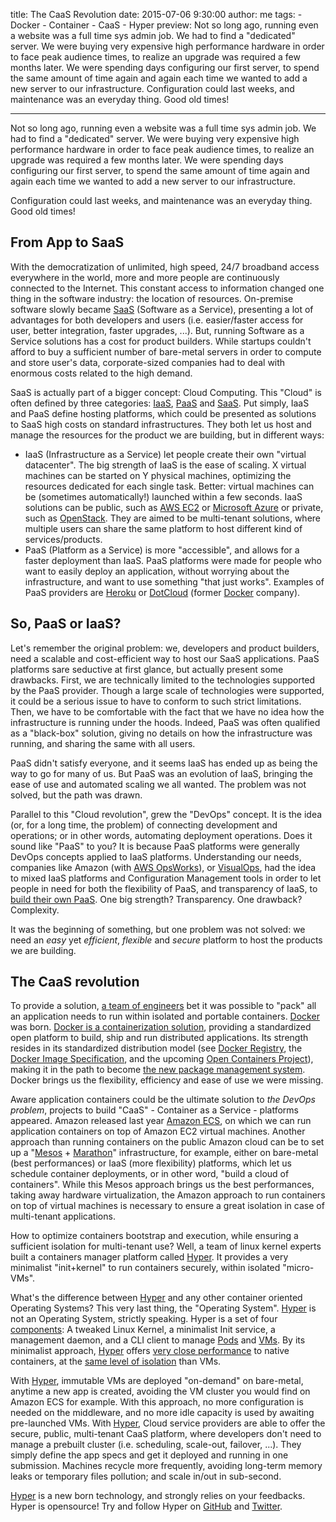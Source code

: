 title: The CaaS Revolution
date: 2015-07-06 9:30:00
author: me
tags:
    - Docker
    - Container
    - CaaS
    - Hyper
preview: Not so long ago, running even a website was a full time sys admin job. We had to find a "dedicated" server. We were buying very expensive high performance hardware in order to face peak audience times, to realize an upgrade was required a few months later. We were spending days configuring our first server, to spend the same amount of time again and again each time we wanted to add a new server to our infrastructure. Configuration could last weeks, and maintenance was an everyday thing. Good old times!

---

Not so long ago, running even a website was a full time sys admin job. We had to find a "dedicated" server. We were buying very expensive high performance hardware in order to face peak audience times, to realize an upgrade was required a few months later. We were spending days configuring our first server, to spend the same amount of time again and again each time we wanted to add a new server to our infrastructure.Configuration could last weeks, and maintenance was an everyday thing. Good old times!## From App to SaaSWith the democratization of unlimited, high speed, 24/7 broadband access everywhere in the world, more and more people are continuously connected to the Internet. This constant access to information changed one thing in the software industry: the location of resources. On-premise software slowly became [SaaS](https://en.wikipedia.org/wiki/Cloud_computing#Software_as_a_service_.28SaaS.29) (Software as a Service), presenting a lot of advantages for both developers and users (i.e. easier/faster access for user, better integration, faster upgrades, ...). But, running Software as a Service solutions has a cost for product builders. While startups couldn't afford to buy a sufficient number of bare-metal servers in order to compute and store user's data, corporate-sized companies had to deal with enormous costs related to the high demand.SaaS is actually part of a bigger concept: Cloud Computing. This "Cloud" is often defined by three categories: [IaaS](https://en.wikipedia.org/wiki/Cloud_computing#Infrastructure_as_a_service_.28IaaS.29), [PaaS](https://en.wikipedia.org/wiki/Cloud_computing#Platform_as_a_service_.28PaaS.29) and [SaaS](https://en.wikipedia.org/wiki/Cloud_computing#Software_as_a_service_.28SaaS.29). Put simply, IaaS and PaaS define hosting platforms, which could be presented as solutions to SaaS high costs on standard infrastructures. They both let us host and manage the resources for the product we are building, but in different ways:- IaaS (Infrastructure as a Service) let people create their own "virtual datacenter". The big strength of IaaS is the ease of scaling. X virtual machines can be started on Y physical machines, optimizing the resources dedicated for each single task. Better: virtual machines can be (sometimes automatically!) launched within a few seconds. IaaS solutions can be public, such as [AWS EC2](http://aws.amazon.com/ec2/) or [Microsoft Azure](https://azure.microsoft.com/) or private, such as [OpenStack](https://www.openstack.org/). They are aimed to be multi-tenant solutions, where multiple users can share the same platform to host different kind of services/products.- PaaS (Platform as a Service) is more "accessible", and allows for a faster deployment than IaaS. PaaS platforms were made for people who want to easily deploy an application, without worrying about the infrastructure, and want to use something "that just works". Examples of PaaS providers are [Heroku](https://www.heroku.com/) or [DotCloud](https://www.dotcloud.com/) (former [Docker](https://www.docker.com/) company).## So, PaaS or IaaS?Let's remember the original problem: we, developers and product builders, need a scalable and cost-efficient way to host our SaaS applications. PaaS platforms sare seductive at first glance, but actually present some drawbacks. First, we are technically limited to the technologies supported by the PaaS provider. Though a large scale of technologies were supported, it could be a serious issue to have to conform to such strict limitations. Then, we have to be comfortable with the fact that we have no idea how the infrastructure is running under the hoods. Indeed, PaaS was often qualified as a "black-box" solution, giving no details on how the infrastructure was running, and sharing the same with all users.PaaS didn't satisfy everyone, and it seems IaaS has ended up as being the way to go for many of us. But PaaS was an evolution of IaaS, bringing the ease of use and automated scaling we all wanted. The problem was not solved, but the path was drawn.Parallel to this "Cloud revolution", grew the "DevOps" concept. It is the idea (or, for a long time, the problem) of connecting development and operations; or in other words, automating deployment operations. Does it sound like "PaaS" to you? It is because PaaS platforms were generally DevOps concepts applied to IaaS platforms. Understanding our needs, companies like Amazon (with [AWS OpsWorks](http://aws.amazon.com/opsworks/)), or [VisualOps](http://www.visualops.io/), had the idea to mixed IaaS platforms and Configuration Management tools in order to let people in need for both the flexibility of PaaS, and transparency of IaaS, to [build their own PaaS](http://devops.com/2014/07/25/whitebox-paas/). One big strength? Transparency. One drawback? Complexity.It was the beginning of something, but one problem was not solved: we need an *easy* yet *efficient*, *flexible* and *secure* platform to host the products we are building.## The CaaS revolutionTo provide a solution, [a team of engineers](https://blog.docker.com/2013/10/dotcloud-is-becoming-docker-inc/) bet it was possible to "pack" all an application needs to run within isolated and portable containers. [Docker](https://www.docker.com/) was born. [Docker is a containerization solution](https://www.docker.com/whatisdocker/), providing a standardized open platform to build, ship and run distributed applications. Its strength resides in its standardized distribution model (see [Docker Registry](https://docs.docker.com/registry/), the [Docker Image Specification](https://github.com/docker/docker/blob/master/image/spec/v1.md), and the upcoming [Open Containers Project](http://www.opencontainers.org/)), making it in the path to become [the new package management system](https://medium.com/s-c-a-l-e/how-containers-became-a-tech-darling-and-why-docker-became-their-poster-child-bfaf9ac87825). Docker brings us the flexibility, efficiency and ease of use we were missing.Aware application containers could be the ultimate solution to *the DevOps problem*, projects to build "CaaS" - Container as a Service - platforms appeared. Amazon released last year [Amazon ECS](http://aws.amazon.com/ecs/details/), on which we can run application containers on top of Amazon EC2 virtual machines. Another approach than running containers on the public Amazon cloud can be to set up a "[Mesos](http://mesos.apache.org/) + [Marathon](https://mesosphere.github.io/marathon/)" infrastructure, for example, either on bare-metal (best performances) or IaaS (more flexibility) platforms, which let us schedule container deployments, or in other word, "build a cloud of containers". While this Mesos approach brings us the best performances, taking away hardware virtualization, the Amazon approach to run containers on top of virtual machines is necessary to ensure a great isolation in case of multi-tenant applications.How to optimize containers bootstrap and execution, while ensuring a sufficient isolation for multi-tenant use? Well, a team of linux kernel experts built a containers manager platform called [Hyper](https://hyper.sh/). It provides a very minimalist "init+kernel" to run containers securely, within isolated "micro-VMs".What's the difference between [Hyper](https://hyper.sh/) and any other container oriented Operating Systems? This very last thing, the "Operating System". [Hyper](https://hyper.sh/) is not an Operating System, strictly speaking. Hyper is a set of four [components](https://hyper.sh/how-it-works.html): A tweaked Linux Kernel, a minimalist Init service, a management daemon, and a CLI client to manage [Pods](https://docs.hyper.sh/get_started/pod.html) and [VMs](https://docs.hyper.sh/get_started/lifecycle.html). By its minimalist approach, [Hyper](https://hyper.sh/) offers [very close performance](https://docs.hyper.sh/performance.html) to native containers, at the [same level of isolation](https://hyper.sh/why-hyper.html) than VMs.With [Hyper](https://hyper.sh/), immutable VMs are deployed "on-demand" on bare-metal, anytime a new app is created, avoiding the VM cluster you would find on Amazon ECS for example. With this approach, no more configuration is needed on the middleware, and no more idle capacity is used by awaiting pre-launched VMs. With [Hyper](https://hyper.sh/), Cloud service providers are able to offer the secure, public, multi-tenant CaaS platform, where developers don't need to manage a prebuilt cluster (i.e. scheduling, scale-out, failover, ...). They simply define the app specs and get it deployed and running in one submission. Machines recycle more frequently, avoiding long-term memory leaks or temporary files pollution; and scale in/out in sub-second.
[Hyper](https://hyper.sh/) is a new born technology, and strongly relies on your feedbacks. Hyper is opensource! Try and follow Hyper on [GitHub](https://github.com/hyperhq/hyper) and [Twitter](https://twitter.com/hyper_sh).